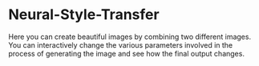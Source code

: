 # Neural-Style-Transfer
Here you can create beautiful images by combining two different images.
You can interactively change the various parameters involved in the process of generating the image and see how the final output changes.

